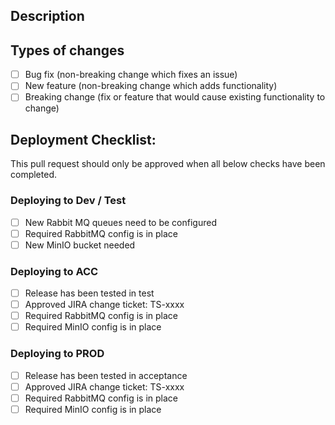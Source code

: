 <!--- Provide a general summary of your changes in the Title above. -->
<!--- If you're deploying a new version of the application specify the chart name, image versions and environment, e.g.: -->
<!--- "Deploy testserver 1.2.3 to dev-local" -->
<!--- If you're deploying changes to database and application, include that: -->
<!--- "Deploy mysql 1.2.3 and testserver 2.2.2 to dev" -->

## Description
<!--- If you are deploying a version of an application you can remove this section. -->

<!--- If you are not deploying a version of an application, describe the purpose of this PR in detail. There should be enough -->
<!--- detail for a reviewer to read the text and know why you created a pull reques before looking at the code. Where possible -->
<!--- reference the JIRA ticket number, this repository is configured to auto-link TS-xxxx to Jira tickets. -->

## Types of changes
<!--- What types of changes does your code introduce? You should pick one, if you pick multiple maybe you need to create a -->
<!--- separate pull request. -->
- [ ] Bug fix (non-breaking change which fixes an issue)
- [ ] New feature (non-breaking change which adds functionality)
- [ ] Breaking change (fix or feature that would cause existing functionality to change)

<!--- Delete the rest of the text if you are not deploying a version of an application -->
## Deployment Checklist:
This pull request should only be approved when all below checks have been completed.

<!--- Delete the checklists that do not apply -->
### Deploying to Dev / Test
- [ ] New Rabbit MQ queues need to be configured
- [ ] Required RabbitMQ config is in place <!--- Check this box if no changes are required, that shows it has been checked -->
- [ ] New MinIO bucket needed <!--- Delete this if not deploying MinIO -->

### Deploying to ACC
- [ ] Release has been tested in test
- [ ] Approved JIRA change ticket: TS-xxxx <!--- Replace TS-xxxx with the JIRA ticket number -->
- [ ] Required RabbitMQ config is in place <!--- Check this box if no changes are required, that shows it has been checked -->
- [ ] Required MinIO config is in place <!--- Delete this if not deploying MinIO -->

### Deploying to PROD
- [ ] Release has been tested in acceptance
- [ ] Approved JIRA change ticket: TS-xxxx <!--- Replace TS-xxxx with the JIRA ticket number -->
- [ ] Required RabbitMQ config is in place <!--- Check this box if no changes are required, that shows it has been checked -->
- [ ] Required MinIO config is in place <!--- Delete this if not deploying MinIO -->
